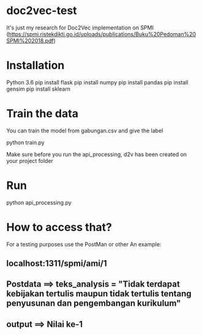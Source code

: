 # doc2vec-test
It's just my research for Doc2Vec implementation on SPMI (https://spmi.ristekdikti.go.id/uploads/publications/Buku%20Pedoman%20SPMI%202018.pdf) 

# Installation
Python 3.6
pip install flask
pip install numpy
pip install pandas
pip install gensim
pip install sklearn

# Train the data
You can train the model from gabungan.csv and give the label

python train.py

Make sure before you run the api_processing, d2v has been created on your project folder

# Run 
python api_processing.py

# How to access that?
For a testing purposes use the PostMan or other 
An example:
## localhost:1311/spmi/ami/1
## Postdata ==> teks_analysis = "Tidak terdapat kebijakan tertulis maupun tidak tertulis tentang penyusunan dan pengembangan kurikulum"
## output ==> Nilai ke-1

